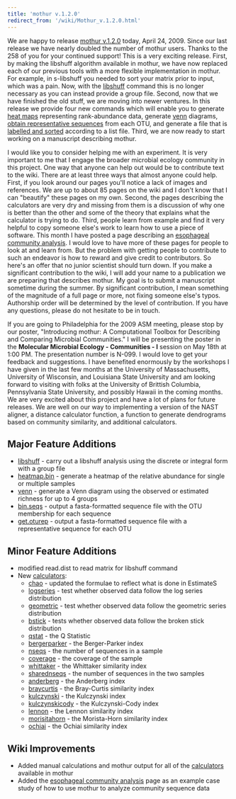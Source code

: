 ```yaml
---
title: 'mothur v.1.2.0'
redirect_from: '/wiki/Mothur_v.1.2.0.html'
---
```

We are happy to release [mothur v.1.2.0](mothur_v.1.2.0)
today, April 24, 2009. Since our last release we have nearly doubled the
number of mothur users. Thanks to the 258 of you for your continued
support! This is a very exciting release. First, by making the libshuff
algorithm available in mothur, we have now replaced each of our previous
tools with a more flexible implementation in mothur. For example, in
s-libshuff you needed to sort your matrix prior to input, which was a
pain. Now, with the [libshuff](libshuff) command this is no
longer necessary as you can instead provide a group file. Second, now
that we have finished the old stuff, we are moving into newer ventures.
In this release we provide four new commands which will enable you to
generate [ heat maps](heatmap.bin) representing
rank-abundance data, generate [ venn](venn) diagrams, [
obtain representative sequences](get.oturep) from each OTU,
and generate a file that is [ labelled and sorted](bin.seqs)
according to a list file. Third, we are now ready to start working on a
manuscript describing mothur.

I would like you to consider helping me with an experiment. It is very
important to me that I engage the broader microbial ecology community in
this project. One way that anyone can help out would be to contribute
text to the wiki. There are at least three ways that almost anyone could
help. First, if you look around our pages you'll notice a lack of
images and references. We are up to about 85 pages on the wiki and I
don't know that I can "beautify" these pages on my own. Second, the
pages describing the calculators are very dry and missing from them is a
discussion of why one is better than the other and some of the theory
that explains what the calculator is trying to do. Third, people learn
from example and find it very helpful to copy someone else's work to
learn how to use a piece of software. This month I have posted a page
describing an [esophageal community
analysis](esophageal_community_analysis). I would love to
have more of these pages for people to look at and learn from. But the
problem with getting people to contribute to such an endeavor is how to
reward and give credit to contributors. So here's an offer that no
junior scientist should turn down. If you make a significant
contribution to the wiki, I will add your name to a publication we are
preparing that describes mothur. My goal is to submit a manuscript
sometime during the summer. By significant contribution, I mean
something of the magnitude of a full page or more, not fixing someone
else's typos. Authorship order will be determined by the level of
contribution. If you have any questions, please do not hesitate to be in
touch.

If you are going to Philadelphia for the 2009 ASM meeting, please stop
by our poster, "Introducing mothur: A Computational Toolbox for
Describing and Comparing Microbial Communities." I will be presenting
the poster in the **Molecular Microbial Ecology - Communities - I**
session on May 18th at 1:00 PM. The presentation number is N-099. I
would love to get your feedback and suggestions. I have benefited
enormously by the workshops I have given in the last few months at the
University of Massachusetts, University of Wisconsin, and Louisiana
State University and am looking forward to visiting with folks at the
University of Brittish Columbia, Pennsylvania State University, and
possibly Hawaii in the coming months. We are very excited about this
project and have a lot of plans for future releases. We are well on our
way to implementing a version of the NAST aligner, a distance calculator
function, a function to generate dendrograms based on community
similarity, and additional calculators.

## Major Feature Additions

-   [libshuff](libshuff) - carry out a libshuff analysis
    using the discrete or integral form with a group file
-   [heatmap.bin](heatmap.bin) - generate a heatmap of the
    relative abundance for single or multiple samples
-   [venn](venn) - generate a Venn diagram using the observed
    or estimated richness for up to 4 groups
-   [bin.seqs](bin.seqs) - output a fasta-formatted sequence
    file with the OTU membership for each sequence
-   [get.oturep](get.oturep) - output a fasta-formatted
    sequence file with a representative sequence for each OTU

## Minor Feature Additions

-   modified read.dist to read matrix for libshuff command
-   New [calculators](calculators):
    -   [chao](chao) - updated the formulae to reflect what
        is done in EstimateS
    -   [logseries](logseries) - test whether observed data
        follow the log series distribution
    -   [geometric](geometric) - test whether observed data
        follow the geometric series distribution
    -   [bstick](bstick) - tests whether observed data follow
        the broken stick distribution
    -   [qstat](qstat) - the Q Statistic
    -   [bergerparker](bergerparker) - the Berger-Parker
        index
    -   [nseqs](nseqs) - the number of sequences in a sample
    -   [coverage](coverage) - the coverage of the sample
    -   [whittaker](whittaker) - the Whittaker similarity
        index
    -   [sharednseqs](sharednseqs) - the number of sequences
        in the two samples
    -   [anderberg](anderberg) - the Anderberg index
    -   [braycurtis](braycurtis) - the Bray-Curtis similarity
        index
    -   [kulczynski](kulczynski) - the Kulczynski index
    -   [kulczynskicody](kulczynskicody) - the
        Kulczynski-Cody index
    -   [lennon](lennon) - the Lennon similarity index
    -   [morisitahorn](morisitahorn) - the Morista-Horn
        similarity index
    -   [ochiai](ochiai) - the Ochiai similarity index

## Wiki Improvements

-   Added manual calculations and mothur output for all of the
    [calculators](calculators) available in mothur
-   Added the [esophageal community
    analysis](esophageal_community_analysis) page as an
    example case study of how to use mothur to analyze community
    sequence data
